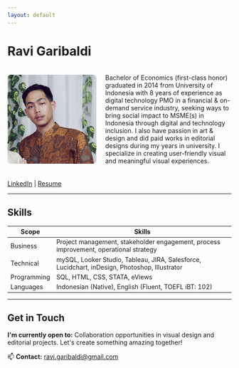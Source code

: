 ```yaml
---
layout: default
---
```

# Ravi Garibaldi  
<div style="display: flex; gap: 20px; align-items: center; margin: 20px 0;">

<img src="/assets/profile.jpg" alt="Ravi Garibaldi" style="width: 200px; border-radius: 8px;">   

  <div>


Bachelor of Economics (first-class honor) graduated in 2014 from University of Indonesia with 8 years of experience as digital technology PMO in a financial & on-demand service industry, seeking ways to bring social impact to MSME(s) in Indonesia through digital and technology inclusion. I also have passion in art & design and did paid works in editorial designs during my years in university. I specialize in creating user-friendly visual and meaningful visual experiences.

  </div>

</div>

[LinkedIn](https://www.linkedin.com/in/ravigaribaldi/) | [Resume](/resume.pdf)


---

## Skills  
| Scope    | Skills  |
| -------- | ------- |
| Business  | Project management, stakeholder engagement, process improvement, operational strategy    |
| Technical | mySQL, Looker Studio, Tableau, JIRA, Salesforce, Lucidchart, inDesign, Photoshop, Illustrator     |
| Programming | SQL, HTML, CSS, STATA, eViews    |
| Languages | Indonesian (Native), English (Fluent, TOEFL iBT: 102)    |

---

## Get in Touch  
**I'm currently open to:**  Collaboration opportunities in visual design and editorial projects. Let's create something amazing together!  

📫 **Contact:** [ravi.garibaldi@gmail.com](mailto:ravi.garibaldi@gmail.com)
